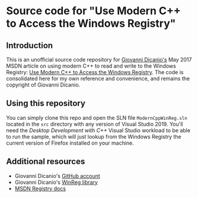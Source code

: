 # Source code for "Use Modern C++ to Access the Windows Registry"

## Introduction

This is an unofficial source code repository for [Giovanni Dicanio's](https://github.com/GiovanniDicanio) May 2017 MSDN article on using modern C++ to read and write to the Windows Registry: [Use Modern C++ to Access the Windows Registry](https://docs.microsoft.com/en-us/archive/msdn-magazine/2017/may/c-use-modern-c-to-access-the-windows-registry). The code is consolidated here for my own reference and convenience, and remains the copyright of Giovanni Dicanio.

## Using this repository

You can simply clone this repo and open the SLN file `ModernCppWinReg.sln` located in the `src` directory with any version of Visual Studio 2019. You'll need the _Desktop Development with C++_ Visual Studio workload to be able to run the sample, which will just lookup from the Windows Registry the current version of Firefox installed on your machine.

## Additional resources

* Giovanni Dicanio's [GitHub account](https://github.com/GiovanniDicanio)
* Giovanni Dicanio's [WinReg library](https://github.com/GiovanniDicanio/WinReg)
* [MSDN Registry docs](https://docs.microsoft.com/en-us/windows/win32/sysinfo/registry)
